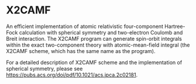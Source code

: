# X2CAMF
An efficient implementation of atomic relativistic four-component Hartree-Fock calculation
with spherical symmetry and two-electron Coulomb and Breit interaction. The X2CAMF program 
can generate spin-orbit integrals within the exact two-component theory with atomic-mean-field 
integral (the X2CAMF scheme, which has the same name as the program).

For a detailed description of X2CAMF scheme and the implementation of spherical symmetry, 
please see https://pubs.acs.org/doi/pdf/10.1021/acs.jpca.2c02181.
